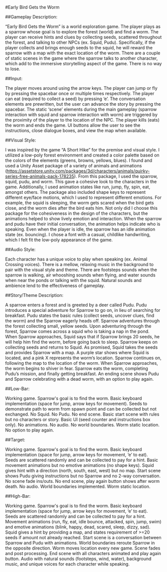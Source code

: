 #Early Bird Gets the Worm

##Gameplay Description:

“Early Bird Gets the Worm” is a world exploration game. The player plays as a sparrow whose goal is to explore the forest (world) and find a worm. The player can receive hints and clues by collecting seeds, scattered throughout the forest, and talking to other NPCs (ex. Squid, Pudu). Specifically, if the player collects and brings enough seeds to the squid, he will reward the sparrow with a map with the exact location of the worm. There are a couple of static scenes in the game where the sparrow talks to another character, which add to the immersive storytelling aspect of the game. There is no way to lose. 

##Input:

The player moves around using the arrow keys. The player can jump or fly by pressing the spacebar once or multiple times respectively. The player can eat (required to collect a seed) by pressing ‘e’. The conversation elements are prewritten, but the user can advance the story by pressing the spacebar. The static ‘scene’ elements during the main gameplay (sparrow interaction with squid and sparrow interaction with worm) are triggered by the proximity of the player to the location of the NPC. The player kills (eats) the worm and ends the game. UI buttons allow the user to see the instructions, close dialogue boxes, and view the map when available.

##Visual Style:

I was inspired by the game “A Short Hike” for the premise and visual style. I utilized a low-poly forest environment and created a color palette based on the colors of the elements (greens, browns, yellows, blues). I found and used a Unity Asset package of a variety of animals and animations (https://assetstore.unity.com/packages/3d/characters/animals/quirky-series-free-animals-pack-178235). From this package, I used the sparrow, squid, pudu, and worm. This gave a cohesive look to the characters in the game. Additionally, I used animation states like run, jump, fly, spin, eat, amongst others. The package also included shape keys to represent different eye/face motions, which I used to represent different emotions. For example, the squid is sleeping, the worm gets scared when the bird gets close, and the worm dies after the bird eats him. Not only did I choose this package for the cohesiveness in the design of the characters, but the animations helped to show lively emotion and interaction. When the sparrow and pudu have their initial conversation, the animation helps indicate who is speaking. Even when the player is idle, the sparrow has an idle animation state (ex. bouncing). I chose a font with a casual, childlike handwriting, which I felt fit the low-poly appearance of the game.

##Audio Style:

Each character has a unique voice to play when speaking (ex. Animal Crossing voices). There is a mellow, relaxing music in the background to pair with the visual style and theme. There are footsteps sounds when the sparrow is walking, air whooshing sounds when flying, and water sounds when near the ponds or talking with the squid. Natural sounds and ambience lend to the effectiveness of gameplay.

##Story/Theme Description: 

A sparrow enters a forest and is greeted by a deer called Pudu. Pudu introduces a special adventure for Sparrow to go on, in lieu of searching for breakfast. Pudu states the basic rules (collect seeds, uncover clues, find the worm) and the Sparrow eagerly heads off.
Sparrow adventures through the forest collecting small, yellow seeds. Upon adventuring through the forest, Sparrow comes across a squid who is taking a nap in the pond. When Sparrow approaches, Squid says that if Sparrow brings 20 seeds, he will help him find the worm, before going back to sleep. Sparrow keeps on collecting seeds and returns to Squid. As promised, Squid takes the seeds and provides Sparrow with a map. A purple star shows where Squid is located, and a pink X represents the worm’s location. Sparrow continues on, following the map to the location of the worm. When Sparrow approaches, the worm begins to shiver in fear. Sparrow eats the worm, completing Pudu’s mission, and finally getting breakfast. An ending scene shows Pudu and Sparrow celebrating with a dead worm, with an option to  play again.

##Low-Bar: 

Working game. Sparrow's goal is to find the worm. Basic keyboard implementation (space for jump, arrow keys for movement). Seeds to demonstrate path to worm from spawn point and can be collected but not exchanged. No Squid. No Pudu. No end scene. Basic start scene with rules but no characters or story. Basic UI (seed counter and instructions box only). No animations. No audio. No world boundaries. Worm static location. No option to play again.

##Target:

Working game. Sparrow's goal is to find the worm. Basic keyboard implementation (space for jump, arrow keys for movement, ‘e’ to eat). Seeds are scattered randomly and can be collected to pay for a hint. Basic movement animations but no emotive animations (no shape keys). Squid gives hint with a direction (north, south, east, west) but no map. Start scene shows Pudu giving instructions but no Sparrow and no 2-way conversation. No scene fade ins/outs. No end scene, play again button shows after worm death. No audio. World boundaries implemented. Worm static location. 

##High-Bar:

Working game. Sparrow's goal is to find the worm. Basic keyboard implementation (space for jump, arrow keys for movement, ‘e’ to eat). Seeds are scattered randomly and can be collected to pay for a hint. Movement animations (run, fly, eat, idle bounce, attacked, spin, jump, swim) and emotive animations (blink, happy, dead, scared, sleep, dizzy, sad). Squid gives a hint by providing a map, and states requirement of >=20 seeds if amount not already reached. Start scene is a conversation between Sparrow and Pudu with animations. World boundaries reroute Sparrow in the opposite direction. Worm moves location every new game. Scene fades and post processing. End scene with all characters animated and play again button. Audio with natural sounds (footsteps, wind, water), background music, and unique voices for each character while speaking.
